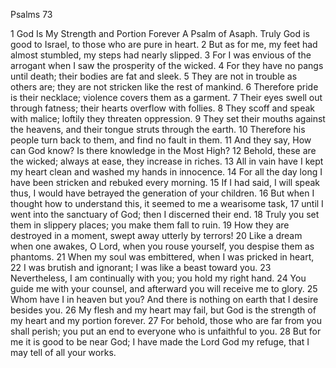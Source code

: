 Psalms 73

1	God Is My Strength and Portion Forever A Psalm of Asaph. Truly God is good to Israel, to those who are pure in heart.
2	But as for me, my feet had almost stumbled, my steps had nearly slipped.
3	For I was envious of the arrogant when I saw the prosperity of the wicked.
4	For they have no pangs until death; their bodies are fat and sleek.
5	They are not in trouble as others are; they are not stricken like the rest of mankind.
6	Therefore pride is their necklace; violence covers them as a garment.
7	Their eyes swell out through fatness; their hearts overflow with follies.
8	They scoff and speak with malice; loftily they threaten oppression.
9	They set their mouths against the heavens, and their tongue struts through the earth.
10	Therefore his people turn back to them, and find no fault in them.
11	And they say, How can God know? Is there knowledge in the Most High?
12	Behold, these are the wicked; always at ease, they increase in riches.
13	All in vain have I kept my heart clean and washed my hands in innocence.
14	For all the day long I have been stricken and rebuked every morning.
15	If I had said, I will speak thus, I would have betrayed the generation of your children.
16	But when I thought how to understand this, it seemed to me a wearisome task,
17	until I went into the sanctuary of God; then I discerned their end.
18	Truly you set them in slippery places; you make them fall to ruin.
19	How they are destroyed in a moment, swept away utterly by terrors!
20	Like a dream when one awakes, O Lord, when you rouse yourself, you despise them as phantoms.
21	When my soul was embittered, when I was pricked in heart,
22	I was brutish and ignorant; I was like a beast toward you.
23	Nevertheless, I am continually with you; you hold my right hand.
24	You guide me with your counsel, and afterward you will receive me to glory.
25	Whom have I in heaven but you? And there is nothing on earth that I desire besides you.
26	My flesh and my heart may fail, but God is the strength of my heart and my portion forever.
27	For behold, those who are far from you shall perish; you put an end to everyone who is unfaithful to you.
28	But for me it is good to be near God; I have made the Lord God my refuge, that I may tell of all your works.

